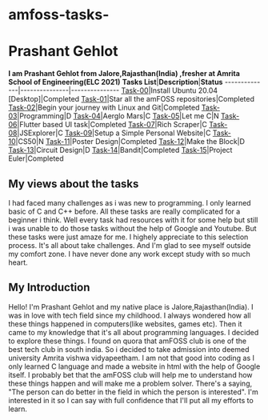 # amfoss-tasks-
# Prashant Gehlot
**I am Prashant Gehlot from Jalore,Rajasthan(India) ,fresher at Amrita School of Engineering(ELC 2021)**
**Tasks List**|**Description**|**Status**
--------------|---------------|---------------
[Task-00](https://github.com/Prashant9683/amfoss-tasks/tree/main/task-00)|Install Ubuntu 20.04 [Desktop]|Completed
[Task-01](https://github.com/Prashant9683/amfoss-tasks/tree/main/task-01)|Star all the amFOSS repositories|Completed
[Task-02](https://github.com/Prashant9683/amfoss-tasks/tree/main/task-02)|Begin your journey with Linux and Git|Completed
[Task-03](https://github.com/Prashant9683/amfoss-tasks/tree/main/task-03)|Programming|D
[Task-04](https://github.com/Prashant9683/amfoss-tasks/tree/main/task-04)|Aerglo Mars|C
[Task-05](https://github.com/Prashant9683/amfoss-tasks/tree/main/task-05)|Let me C|N
[Task-06](https://github.com/Prashant9683/amfoss-tasks/tree/main/task-06)|Flutter based UI task|Completed
[Task-07](https://github.com/Prashant9683/amfoss-tasks/tree/main/task-07)|Rich Scraper|C
[Task-08](https://github.com/Prashant9683/amfoss-tasks/tree/main/task-08)|JSExplorer|C
[Task-09](https://github.com/Prashant9683/amfoss-tasks/tree/main/task-09)|Setup a Simple Personal Website|C
[Task-10](https://github.com/Prashant9683/amfoss-tasks/tree/main/task-10)|CS50|N
[Task-11](https://github.com/Prashant9683/amfoss-tasks/tree/main/task-11)|Poster Design|Completed
[Task-12](https://github.com/Prashant9683/amfoss-tasks/tree/main/task-12)|Make the Block|D
[Task-13](https://github.com/Prashant9683/amfoss-tasks/tree/main/task-13)|Circuit Design|D
[Task-14](https://github.com/Prashant9683/amfoss-tasks/tree/main/task-14)|Bandit|Completed
[Task-15](https://github.com/Prashant9683/amfoss-tasks/tree/main/task-15)|Project Euler|Completed

## My views about the tasks
I had faced many challenges as i was new to programming. I only learned basic of C and C++ before. All these tasks are really complicated for a beginner i think. Well every task had resources with it for some help but still i was unable to do those tasks without the help of Google and Youtube. But these tasks were just amaze for me. I highely appreciate to this selection process. It's all about take challenges. And I'm glad to see myself outside my comfort zone. I have never done any work except study with so much heart.
## My Introduction
Hello! I'm Prashant Gehlot and my native place is Jalore,Rajasthan(India). I was in love with tech field since my childhood. I always wondered how all these things happened in computers(like websites, games etc). Then it came to my knowledge that it's all about programming languages. I decided to explore these things. I found on quora that amFOSS club is one of the best tech club in south india. So i decided to take admission into deemed university Amrita vishwa vidyapeetham. I am not that good into coding as I only learned C language and made a website in html with the help of Google itself. I probably bet that the amFOSS club will help me to understand how these things happen and will make me a problem solver. There's a saying, "The person can do better in the field in which the person is interested". I'm interested in it so I can say with full confidence that I'll put all my efforts to learn.
